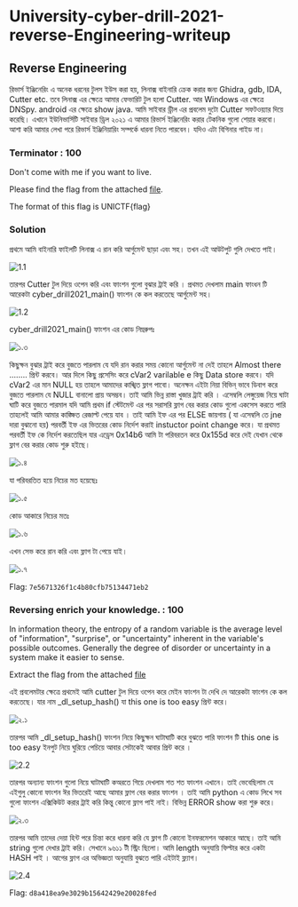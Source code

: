 # University-cyber-drill-2021-reverse-Engineering-writeup

## Reverse Engineering 
রিভার্স ইঞ্জিনেরিং এ অনেক ধরনের টুলস ইউস করা হয়, লিনাক্স বাইনারি ক্রেক করার জন্য Ghidra, gdb, IDA, Cutter etc. তবে লিনাক্স এর ক্ষেত্রে আমার ফেভারিট টুল হলো Cutter. আর Windows এর ক্ষেত্রে DNSpy. android এর ক্ষেত্রে show java. আমি সাইবার ড্রীল এর প্রবলেম দুটো Cutter সফটওয়্যার দিয়ে করেছি। এখানে ইউনিভার্সিটি সাইবার ড্রিল ২০২১ এ আমার রিভার্স ইঞ্জিনেরিং করার টেকনিক গুলো শেয়ার করবো।
আশা করি আমার লেখা পরে রিভার্স ইঞ্জিনিয়ারিং সম্পর্কে ধারনা নিতে পারবেন। যদিও এটা বিগিনার গাইড না। 

### Terminator : 100
Don't come with me if you want to live.

Please find the flag from the attached [file](/lib/TERMINATOR).

The format of this flag is UNICTF{flag}
### Solution

প্রথমে আমি বাইনারি ফাইলটি লিনাক্স এ রান করি আর্গুমেন্ট ছাড়া এবং সহ। তখন এই আউটপুট গুলি দেখতে পাই।

![1.1](/lib/1.1.png)

তারপর Cutter টুল দিয়ে ওপেন করি এবং ফাংশন গুলো বুঝার ট্রাই করি ।
প্রথমত দেখলাম main ফাংধন টি আরেকটা cyber_drill2021_main() ফাংশন কে কল করতেছে আর্গুমেন্ট সহ। 

![1.2](/lib/1.2.png)

cyber_drill2021_main() ফাংশন এর কোড নিম্নরুপঃ

![১.৩](/lib/1.3.png)

কিছুক্ষন বুঝার ট্রাই করে বুজতে পারলাম যে যদি রান করার সময় কোনো আর্গুমেন্ট না দেই তাহলে Almost there ........ প্রিন্ট করবে। আর দিলে কিছু প্রসেসিং করে cVar2  varilable e কিছু Data store করবে। যদি cVar2 এর মান NULL হয় তাহলে আমাদের কাঙ্খিত ফ্লাগ পাবো। অনেক্ষন এইটা নিয়া বিভিন্ ভাবে  ডিবাগ করে বুজতে পারলাম যে NULL বানালো প্রায় অসম্ভব। 
তাই আমি ভিন্ন রাস্তা খুজার ট্রাই করি । এসেম্বলি লেঙ্গুয়েজ নিয়ে ঘাটা ঘাটি করে বুজতে পারমাল যদি আমি প্রথম if স্টেটমেন্ট এর পর সরাসরি ফ্লাগ বের করার কোড গুলো একসেস করতে পারি তাহলেই আমি আমার কাঙ্ক্ষিত রেজাল্ট পেয়ে যাব । তাই আমি ইফ এর পর ELSE জায়গায় ( যা এসেম্বলি তে jne দারা বুঝানো হয়) পরবর্তী ইফ এর ভিতরের কোড নির্দেশ করাই instuctor point change করে। যা প্রথমত পরবর্তী ইফ কে নির্দেশ করতেছিল যার এড্রেস 0x14b6 আমি টা পরিবরতন করে 0x155d করে দেই যেখান থেকে ফ্লাগ বের করার কোড শুরু হইছে। 

![১.৪](/lib/1.4.png)

যা পরিবরতিত হয়ে নিচের মত হয়েছেঃ

![১.৫](/lib/1.5.png)

কোড আকারে নিচের মতঃ

![১.৬](/lib/1.7.png)

এখন সেভ করে রান করি এবং ফ্লাগ টা পেয়ে যাই।

![১.৭](/lib/1.6.png)

Flag: `7e5671326f1c4b80cfb75134471eb2`

### Reversing enrich your knowledge. : 100
In information theory, the entropy of a random variable is the average level of "information", "surprise", or "uncertainty" inherent in the variable's possible outcomes. Generally the degree of disorder or uncertainty in a system make it easier to sense.

Extract the flag from the attached [file](/lib/ENTROPY)

এই প্রবলেমটার ক্ষেত্রে প্রথমেই আমি cutter টুল দিয়ে ওপেন করে মেইন ফাংশন টা দেখি দে আরেকটা ফাংশন কে কল করতেছে। যার নাম _dl_setup_hash() যা this one is too easy প্রিন্ট করে।

![২.১](/lib/2.1.png)

তারপর আমি _dl_setup_hash() ফাংশন নিয়ে কিছুক্ষন ঘাটাঘাটি করে বুঝতে পারি ফাংশন টি this one is too easy ইনপুট নিয়ে ঘুরিয়ে পেচিয়ে আবার সেটাকেই আবার প্রিন্ট করে ।

![2.2](/lib/2.2.png)

তারপর অন্যান্য ফাংশন গুলো নিয়ে ঘাটাঘাটি কঅরতে গিয়ে দেখলাম শত শত ফাংশন এখানে। তাই ভেবেছিলাম যে এইগুলু কোনো ফাংশন ঈর ভিতরেই আছে আমার ফ্লাগ বের করার ফাংশন । তাই আমি python এ কোড লিখে সব গুলো ফাংশন এক্সিকিউট করার ট্রাই করি কিন্তু কোনো ফ্লাগ পাই নাই। বিভিন্ন ERROR show করা শুরু করে।

![২.৩](/lib/2.3.png)

তারপর আমি তাদের দেয়া হিন্ট পরে চিন্তা করে ধারনা করি যে ফ্লাগ টি কোনো ইনফরমেশন আকারে আছে। তাই আমি string গুলো দেখার ট্রাই করি। সেখানে ৯৬১১ টী স্ট্রিং ছিলো। আমি length অনুযায়ি ফিল্টার করে একটা HASH পাই । আগের ফ্লাগ এর অভিজ্ঞতা অনুযায়ি বুঝতে পারি এইটাই ফ্ল্যাগ। 

![2.4](/lib/2.4.png)


Flag: `d8a418ea9e3029b15642429e20028fed`


